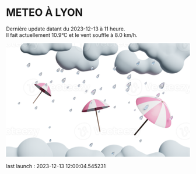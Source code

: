 # METEO À LYON

Dernière update datant du 2023-12-13 à 11 heure.  
Il fait actuellement 10.9°C et le vent souffle à 8.0 km/h.      

![](./.github/rain.png)

last launch : 2023-12-13 12:00:04.545231
